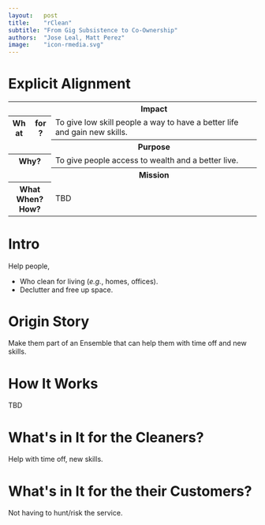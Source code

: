 ```yaml
---
layout:   post
title:    "rClean"
subtitle: "From Gig Subsistence to Co-Ownership"
authors:  "Jose Leal, Matt Perez"
image:    "icon-rmedia.svg"
---
```


<div style="display: none; ">
 <p>Helping people keep their homes and their businesses clean, decluttered, and presentable.</p>
</div>

<h1>Explicit Alignment</h1>
 <div class='_center'>
  <table class='_explicitalignment'>
   <tr>
    <td></td>
    <th>Impact</th>
   </tr>
   <tr>
    <th style='column-width:20px; col-width:30px; '>What for?</th>
    <td>To give low skill people a way to have a better life and gain new skills.</td>
   </tr>
   <tr>
    <td></td>
    <th>Purpose</th>
   </tr>
   <tr>
    <th>Why?</th>
    <td>To give people access to wealth and a better live.</td>
   </tr>
   <tr>
    <td></td>
    <th>Mission</th>
   </tr>
   <tr>
    <th>What<br>When?<br>How?</th>
    <td>TBD</td>
   </tr>
  </table>
 </div>

<h1>Intro</h1>
 <p>Help people,</p>
 <ul>
  <li>Who clean for living (<em>e.g.</em>, homes, offices).</li>
  <li>Declutter and free up space.</li>
 </ul>

<h1>Origin Story</h1>
 <p>Make them part of an Ensemble that can help them with time off and new skills.</p>

<h1>How It Works</h1>
 <p>TBD</p>

<h1>What's in It for the Cleaners?</h1>
 <p>Help with time off, new skills.</p>

<h1>What's in It for the their Customers?</h1>
 <p>Not having to hunt/risk the service.</p
